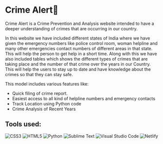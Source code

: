 # Crime Alert🚨

Crime Alert is a Crime Prevention and Analysis website intended to have a deeper understanding of crimes that are occurring in our country.

In this website we have included different states of India where we have given the emergency numbers like police control room, woman helpline and many other emergencies contact numbers of different areas in that state. This will help the person to get help in a short time. Along with this we have also included tables which shows the different types of crimes that are taking place and the number of that crime over the years in our Country. This will help the users to stay up to date and have knowledge about the crimes so that they can stay safe.


This model includes various features like:

- Quick filing of crime report.
- Easiest access to all kind of helpline numbers and emergency contacts
- Track Location using Python code
- Crime Analysis of Recent Years

## Tools used: 

![CSS3](https://img.shields.io/badge/css3-%231572B6.svg?style=for-the-badge&logo=css3&logoColor=white)
![HTML5](https://img.shields.io/badge/html5-%23E34F26.svg?style=for-the-badge&logo=html5&logoColor=white)
![Python](https://img.shields.io/badge/python-3670A0?style=for-the-badge&logo=python&logoColor=ffdd54)
![Sublime Text](https://img.shields.io/badge/sublime_text-%23575757.svg?style=for-the-badge&logo=sublime-text&logoColor=important)
![Visual Studio Code](https://img.shields.io/badge/Visual%20Studio%20Code-0078d7.svg?style=for-the-badge&logo=visual-studio-code&logoColor=white)
![Netlify](https://img.shields.io/badge/netlify-%23000000.svg?style=for-the-badge&logo=netlify&logoColor=#00C7B7)
